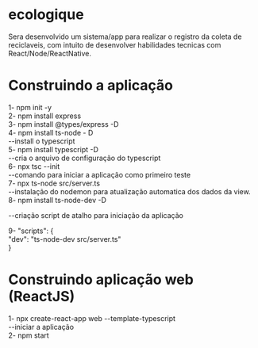# ecologique
Sera desenvolvido um sistema/app para realizar o registro da coleta de reciclaveis, com intuito de desenvolver habilidades tecnicas com React/Node/ReactNative.

<h1> Construindo a aplicação </h1>
1- npm init -y<br/>
2- npm install express<br/>
3- npm install @types/express -D<br/>
4- npm install ts-node - D<br/>
--install o typescript<br/>
5- npm install typescript -D<br/>
--cria o arquivo de configuração do typescript<br/>
6- npx tsc --init<br/>
--comando para iniciar a aplicação como primeiro teste<br/>
7- npx ts-node src/server.ts<br/>
--instalação do nodemon para atualização automatica dos dados da view.<br/>
8- npm install ts-node-dev -D<br/>

--criação script de atalho para iniciação da aplicação<br/>

9-   "scripts": {<br/>
    "dev": "ts-node-dev src/server.ts"<br/>
  }<br/>

<h1>Construindo aplicação web (ReactJS)</h1>
1- npx create-react-app web --template-typescript</br>
--iniciar a aplicação<br/>
2- npm start</br>